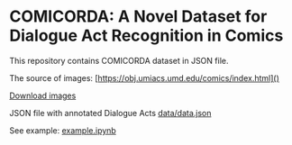 # COMICORDA: A Novel Dataset for Dialogue Act Recognition in Comics

This repository contains COMICORDA dataset in JSON file.

The source of images: [https://obj.umiacs.umd.edu/comics/index.html]()

[Download images](https://obj.umiacs.umd.edu/comics/raw_panel_images.tar.gz)

JSON file with annotated Dialogue Acts [data/data.json]()

See example: [example.ipynb]()
